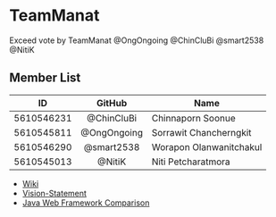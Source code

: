 # TeamManat
Exceed vote by TeamManat @OngOngoing @ChinCluBi @smart2538 @NitiK 

## Member List 
| ID | GitHub | Name |
| ---------- |:-------:| -------------------- |
| 5610546231 | @ChinCluBi | Chinnaporn Soonue |
| 5610545811 | @OngOngoing | Sorrawit Chancherngkit |
| 5610546290 | @smart2538 | Worapon	Olanwanitchakul |
| 5610545013 | @NitiK | Niti Petcharatmora |

- [Wiki](https://github.com/SSD2015/TeamManat/wiki)
- [Vision-Statement](https://github.com/SSD2015/TeamManat/wiki/Vision-Statement)
- [Java Web Framework Comparison](https://github.com/SSD2015/TeamManat/wiki/Java-Web-Framework-Comparison)

